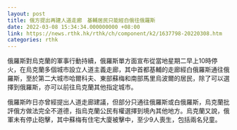```yaml
---
layout: post
title: 俄方提出再建人道走廊　基輔居民只能經白俄往俄羅斯
date: 2022-03-08 15:34:34.000000000 +08:00
link: https://news.rthk.hk/rthk/ch/component/k2/1637798-20220308.htm
categories: rthk
---
```


俄羅斯對烏克蘭的軍事行動持續，俄羅斯單方面宣布從當地星期二早上10時停火，在烏克蘭多個城市設立人道主義走廊，其中首都基輔的走廊經白俄羅斯通往俄羅斯，至於第二大城市哈爾科夫、東部蘇梅和南部馬里烏波爾的居民，除了可以選擇到俄羅斯，亦可以前往烏克蘭其他指定城市。

俄羅斯昨日亦曾經提出人道走廊建議，但部分只通往俄羅斯或白俄羅斯，烏克蘭批評俄方做法完全不道德，指烏克蘭公民有權選擇到境內其他地方。烏克蘭又說，俄軍未有停止砲擊，其中蘇梅有住宅大廈被擊中，至少9人喪生，包括兩名兒童。
